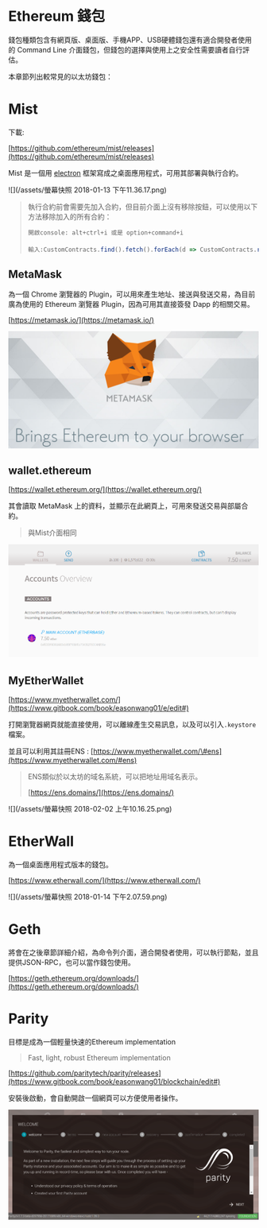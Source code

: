 # Ethereum 錢包

錢包種類包含有網頁版、桌面版、手機APP、USB硬體錢包還有適合開發者使用的 Command Line 介面錢包，但錢包的選擇與使用上之安全性需要讀者自行評估。

本章節列出較常見的以太坊錢包：

# Mist

下載:

[https://github.com/ethereum/mist/releases](https://github.com/ethereum/mist/releases)

Mist 是一個用 [electron](https://github.com/atom/electron) 框架寫成之桌面應用程式，可用其部署與執行合約。

![](/assets/螢幕快照 2018-01-13 下午11.36.17.png)

> 執行合約前會需要先加入合約，但目前介面上沒有移除按鈕，可以使用以下方法移除加入的所有合約：
>
> ```js
> 開啟console: alt+ctrl+i 或是 option+command+i
>
> 輸入:CustomContracts.find().fetch().forEach(d => CustomContracts.remove(d))
> ```

## MetaMask

為一個 Chrome 瀏覽器的 Plugin，可以用來產生地址、接送與發送交易，為目前廣為使用的 Ethereum 瀏覽器 Plugin，因為可用其直接簽發 Dapp 的相關交易。

[https://metamask.io/](https://metamask.io/)

![](/assets/09.png)

## wallet.ethereum

[https://wallet.ethereum.org/](https://wallet.ethereum.org/)

其會讀取 MetaMask 上的資料，並顯示在此網頁上，可用來發送交易與部屬合約。

> 與Mist介面相同

![](/assets/9091.png)

## MyEtherWallet

[https://www.myetherwallet.com/](https://www.gitbook.com/book/easonwang01/e/edit#)

打開瀏覽器網頁就能直接使用，可以離線產生交易訊息，以及可以引入`.keystore`檔案。

並且可以利用其註冊ENS : [https://www.myetherwallet.com/\#ens](https://www.myetherwallet.com/#ens)

> ENS類似於以太坊的域名系統，可以把地址用域名表示。
>
> [https://ens.domains/](https://ens.domains/)

![](/assets/螢幕快照 2018-02-02 上午10.16.25.png)

# EtherWall

為一個桌面應用程式版本的錢包。

[https://www.etherwall.com/](https://www.etherwall.com/)

![](/assets/螢幕快照 2018-01-14 下午2.07.59.png)

# Geth

將會在之後章節詳細介紹，為命令列介面，適合開發者使用，可以執行節點，並且提供JSON-RPC，也可以當作錢包使用。

[https://geth.ethereum.org/downloads/](https://geth.ethereum.org/downloads/)

# Parity

目標是成為一個輕量快速的Ethereum implementation

> Fast, light, robust Ethereum implementation

[https://github.com/paritytech/parity/releases](https://www.gitbook.com/book/easonwang01/blockchain/edit#)

安裝後啟動，會自動開啟一個網頁可以方便使用者操作。

![](/assets/bd4dbf77-75f5-4fcd-8ea4-e8f88e0d8be4.png)

